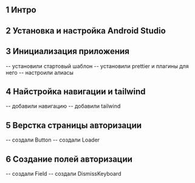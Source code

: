 ## 1 Интро
## 2 Установка и настройка Android Studio

## 3 Инициализация приложения
-- установили стартовый шаблон
-- установили prettier и плагины для него
-- настроили алиасы

## 4 Найстройка навигации и tailwind
-- добавили навигацию 
-- добавили tailwind

## 5 Верстка страницы авторизации
-- создали Button
-- создали Loader 

## 6 Создание полей авторизации
-- создали Field
-- создали DismissKeyboard